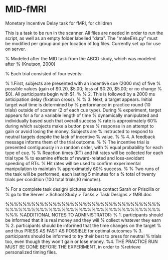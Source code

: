 # MID-fMRI
Monetary Incentive Delay task for fMRI, for children

This is a task to be run in the scanner. All files are needed in order to run the script, as well as an empty folder labelled "data". 
The "makeEVs.py" must be modified per group and per location of log files. Currently set up for use on server. 

% Modeled after the MID task from the ABCD study, which was modeled after
% (Knutson, 2000)


% Each trial consisted of four events:

% 1.First, subjects are presented with an incentive cue (2000 ms) of five
% possible values (gain of $0.20, $5.00; loss of $0.20, $5.00; or no change
% $0). All participants begin with $1.
% 
% 2. This is followed by a 2000 ms anticipation delay (fixation cross).
% 
% 3. Next, a target appears. Initial target wait time is determined by
% performance in practice round (10 trials) outside of scanner (2 of each cue type). During
% experiment, target appears for a for a variable length of time
% dynamically manipulated and individually based such that overall success
% rate is approximately 60% during which subjects make a button press
% response in an attempt to gain or avoid losing the money. Subjects are
% instructed to respond to neutral targets despite the lack of incentive
% value.
% 
% 4. A feedback message informs them of the trial outcome.
% 
% The incentive trial is presented contiguously in a random order, with
% equal probability for each type of cue.
% 
% Reaction times (RT) and hit rates will be collected for each trial type
% to examine effects of reward-related and loss-avoidant speeding of RTs.
% Hit rates will be used to confirm experimental manipulation to maintain
% approximately 60% success.
% 
% Two runs of the task will be performed, each lasting 5 minutes for a
% total of twenty trials per condition (100 total trials,10 minutes).


% For a complete task design/ pictures please contact Sarah or Priscilla or
% go to the Server > School Study > Tasks > Task Designs > fMRI.doc

%%%%%%%%%%%%%%%%%%%%%%%%%%%%%%%%%%%%%%%%%%%%%%%%%%%%%%%%%%%%%%%%%%%%%%%%%%%
%ADDITIONAL NOTES TO ADMINISTRATOR:
% 1. participants should be informed that it is real money and they will
% collect whatever they earn 
% 2. participants should be informed that the time changes on the target
% and thus PRESS AS FAST AS POSSIBLE for optimal outcomes
% 3. participants should be informed to try their best to press for neutral
% trials too, even though they won't gain or lose money.
%4. THE PRACTICE RUN MUST BE DONE BEFORE THE EXPERIMENT, in order to
%retrieve personalized timing files. 

